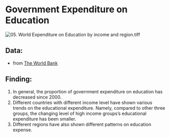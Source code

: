 # Government Expenditure on Education

![05. World Expenditure on Education by income and region.tiff](https://github.com/CuteChuanChuan/Visualization-and-Data-Science/blob/main/Government%20Expenditure%20on%20Education%20since%202000/03.%20Output/05.%20World%20Expenditure%20on%20Education%20by%20income%20and%20region.tiff)


## Data:
- from [The World Bank](https://data.worldbank.org/indicator/SE.XPD.TOTL.GB.ZS?end=2021&most_recent_year_desc=false&start=1980&type=points&view=chart&year=2006)

## Finding:
1. In general, the proportion of government expenditure on education has decreased since 2000.
2. Different countries with different income level have shown various trends on the educational expenditure. Namely, compared to other three groups, the changing level of high income groups’s educational expenditure has been smaller.
3. Different regions have also shown different patterns on education expense.
